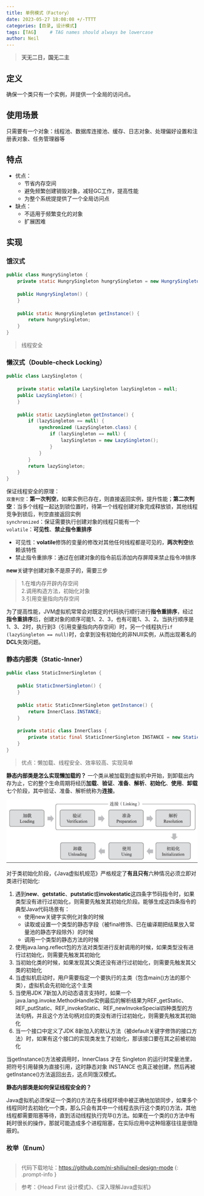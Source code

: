 ```yaml
---
title: 单例模式（Factory）
date: 2023-05-27 18:08:08 +/-TTTT
categories: [目录, 设计模式]
tags: [TAG]     # TAG names should always be lowercase
author: Neil
---
```


> **天无二日，国无二主**

## 定义

确保一个类只有一个实例，并提供一个全局的访问点。

## 使用场景

只需要有一个对象：线程池、数据库连接池、缓存、日志对象、处理偏好设置和注册表对象、任务管理器等

## 特点

- 优点：
  + 节省内存空间
  + 避免频繁创建销毁对象，减轻GC工作，提高性能
  + 为整个系统提提供了一个全局访问点
- 缺点：
  + 不适用于频繁变化的对象
  + 扩展困难

## 实现

### 饿汉式

```java
public class HungrySingleton {
    private static HungrySingleton hungrySingleton = new HungrySingleton();

    public HungrySingleton() {
    }

    public static HungrySingleton getInstance() {
        return hungrySingleton;
    }
}
```
> 线程安全

### 懒汉式（Double-check Locking）

```java
public class LazySingleton {

    private static volatile LazySingleton lazySingleton = null;
    public LazySingleton() {
    }

    public static LazySingleton getInstance() {
        if (lazySingleton == null) {
            synchronized (LazySingleton.class) {
                if (lazySingleton == null) {
                    lazySingleton = new LazySingleton();
                }
            }
        }
        return lazySingleton;
    }
}
```

保证线程安全的原理：  
`双重判空`：**第一次判空**，如果实例已存在，则直接返回实例，提升性能；**第二次判空**：当多个线程一起达到锁位置时，待第一个线程创建对象完成释放锁，其他线程竞争到锁后，判空直接返回实例  
`synchronized`：保证需要执行创建对象的线程只能有一个  
`volatile`：**可见性**、**禁止指令重排序**
- 可见性：**volatile**修饰的变量的修改对其他任何线程都是可见的，**两次判空**依赖该特性
- 禁止指令重排序：通过在创建对象的指令前后添加内存屏障来禁止指令冲排序

**new**关键字创建对象不是原子的，需要三步
> 1.在堆内存开辟内存空间  
> 2.调用构造方法，初始化对象  
> 3.引用变量指向内存空间  

为了提高性能，JVM虚拟机常常会对既定的代码执行顺行进行**指令重排序**，经过**指令重排序**后，创建对象的顺序可能1、2、3，也有可能1、3、2。当执行顺序是1、3、2时，执行到3（引用变量指向内存空间）时，另一个线程执行`if (lazySingleton == null)`时，会拿到没有初始化的非NUll实例，从而出现著名的**DCL**失效问题。

### 静态内部类（Static-Inner）

```java
public class StaticInnerSingleton {

    public StaticInnerSingleton() {
    }

    public static StaticInnerSingleton getInstance() {
        return InnerClass.INSTANCE;
    }

    private static class InnerClass {
        private static final StaticInnerSingleton INSTANCE = new StaticInnerSingleton();
    }
}
```

> 优点：懒加载、线程安全、效率较高、实现简单

**静态内部类是怎么实现懒加载的？**
一个类从被加载到虚拟机中开始，到卸载出内存为止，它的整个生命周期将经历**加载**、**验证**、**准备**、**解析**、**初始化**、**使用**、**卸载**七个阶段，其中验证、准备、解析统称为**连接**。

![类生命周期](../../img/singleton/class_life.png)

对于类初始化阶段，《Java虚拟机规范》严格规定了**有且只有**六种情况必须立即对类进行初始化:
1. 遇到**new**、**getstatic**、**putstatic**或**invokestatic**这四条字节码指令时，如果类型没有进行过初始化，则需要先触发其初始化阶段。能够生成这四条指令的典型Java代码场景有： 
   - 使用new关键字实例化对象的时候
   - 读取或设置一个类型的静态字段（被final修饰、已在编译期把结果放入常量池的静态字段除外）的时候
   - 调用一个类型的静态方法的时候
2. 使用java.lang.reflect包的方法对类型进行反射调用的时候，如果类型没有进行过初始化，则需要先触发其初始化
3. 当初始化类的时候，如果发现其父类还没有进行过初始化，则需要先触发其父类的初始化
4. 当虚拟机启动时，用户需要指定一个要执行的主类（包含main()方法的那个类），虚拟机会先初始化这个主类
5. 当使用JDK 7新加入的动态语言支持时，如果一个java.lang.invoke.MethodHandle实例最后的解析结果为REF_getStatic、REF_putStatic、REF_invokeStatic、REF_newInvokeSpecial四种类型的方法句柄，并且这个方法句柄对应的类没有进行过初始化，则需要先触发其初始化
6. 当一个接口中定义了JDK 8新加入的默认方法（被default关键字修饰的接口方法）时，如果有这个接口的实现类发生了初始化，那该接口要在其之前被初始化

当getInstance()方法被调用时，InnerClass 才在 Singleton 的运行时常量池里，把符号引用替换为直接引用，这时静态对象 INSTANCE 也真正被创建，然后再被 getInstance()方法返回出去，这点同饿汉模式。 

**静态内部类是如何保证线程安全的？**

Java虚拟机必须保证一个类的<clinit>()方法在多线程环境中被正确地加锁同步，如果多个线程同时去初始化一个类，那么只会有其中一个线程去执行这个类的<clinit>()方法，其他线程都需要阻塞等待，直到活动线程执行完毕<clinit>()方法。如果在一个类的<clinit>()方法中有耗时很长的操作，那就可能造成多个进程阻塞，在实际应用中这种阻塞往往是很隐蔽的。




### 枚举（Enum）

```java

```


> 代码下载地址：<https://github.com/ni-shiliu/neil-design-mode> 
{: .prompt-info }  

> 参考：《Head First 设计模式》、《深入理解Java虚拟机》


